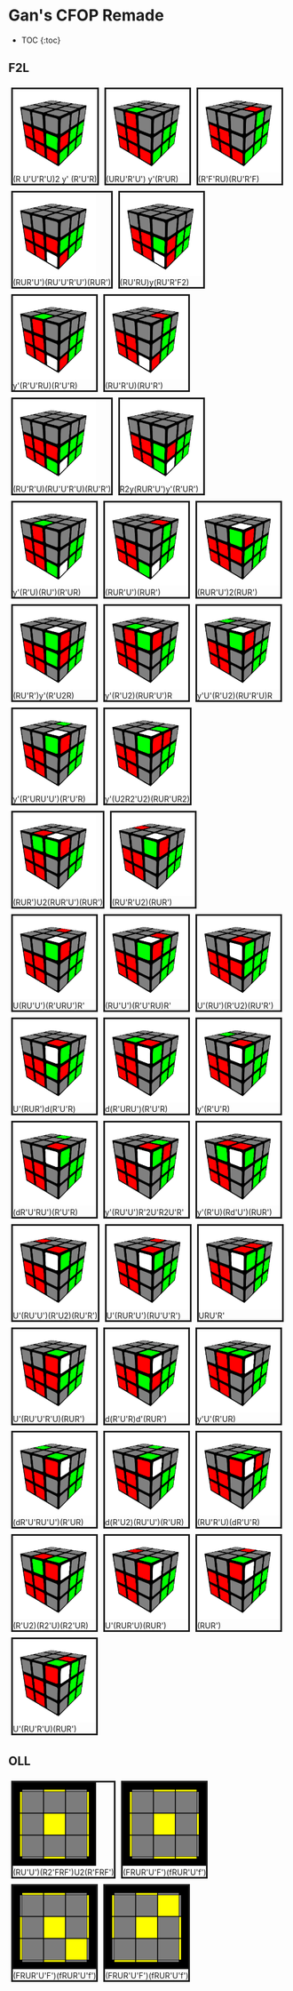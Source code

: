 # Gan's CFOP Remade

* TOC
{:toc}

## F2L

<div style = "display: flex; flex-wrap: wrap;" >

<div style = "margin:5px; border-style: solid;">
<img src="images/f2l_1.png" width="150" >
<br/>(R U'U'R'U)2 y' (R'U'R)
</div>

<div style = "margin:5px; border-style: solid;">
<img src="images/f2l_2.png" width="150">
<br/>(URU'R'U') y'(R'UR)
</div>

<div style = "margin:5px; border-style: solid;">
<img src="images/f2l_3.png" width="150">
<br/>(R'F'RU)(RU'R'F)
</div>

<div style = "margin:5px; border-style: solid;">
<img src="images/f2l_4.png" width="150">
<br/>(RUR'U')(RU'U'R'U')(RUR')
</div>

<div style = "margin:5px; border-style: solid;">
<img src="images/f2l_5.png" width="150">
<br/>(RU'RU)y(RU'R'F2)
</div>

<div style = "margin:5px; border-style: solid;">
<img src="images/f2l_6.png" width="150">
<br/>y'(R'U'RU)(R'U'R)
</div>

<div style = "margin:5px; border-style: solid;">
<img src="images/f2l_7.png" width="150">
<br/>(RU'R'U)(RU'R')
</div>

<div style = "margin:5px; border-style: solid;">
<img src="images/f2l_8.png" width="150">
<br/>(RU'R'U)(RU'U'R'U)(RU'R')
</div>

<div style = "margin:5px; border-style: solid;">
<img src="images/f2l_9.png" width="150">
<br/>R2y(RUR'U')y'(R'UR')
</div>

<div style = "margin:5px; border-style: solid;">
<img src="images/f2l_10.png" width="150">
<br/>y'(R'U)(RU')(R'UR)
</div>

<div style = "margin:5px; border-style: solid;">
<img src="images/f2l_11.png" width="150">
<br/>(RUR'U')(RUR')
</div>

<div style = "margin:5px; border-style: solid;">
<img src="images/f2l_12.png" width="150">
<br/>(RUR'U')2(RUR')
</div>

<div style = "margin:5px; border-style: solid;">
<img src="images/f2l_13.png" width="150">
<br/>(RU'R')y'(R'U2R)
</div>

<div style = "margin:5px; border-style: solid;">
<img src="images/f2l_14.png" width="150">
<br/>y'(R'U2)(RUR'U')R
</div>

<div style = "margin:5px; border-style: solid;">
<img src="images/f2l_15.png" width="150">
<br/>y'U'(R'U2)(RU'R'U)R
</div>

<div style = "margin:5px; border-style: solid;">
<img src="images/f2l_16.png" width="150">
<br/>y'(R'URU'U')(R'U'R)
</div>

<div style = "margin:5px; border-style: solid;">
<img src="images/f2l_17.png" width="150">
<br/>y'(U2R2'U2)(RUR'UR2)
</div>

<div style = "margin:5px; border-style: solid;">
<img src="images/f2l_18.png" width="150">
<br/>(RUR')U2(RUR'U')(RUR')
</div>

<div style = "margin:5px; border-style: solid;">
<img src="images/f2l_19.png" width="150">
<br/>(RU'R'U2)(RUR')
</div>

<div style = "margin:5px; border-style: solid;">
<img src="images/f2l_20.png" width="150">
<br/>U(RU'U')(R'URU')R'
</div>

<div style = "margin:5px; border-style: solid;">
<img src="images/f2l_21.png" width="150">
<br/>(RU'U')(R'U'RU)R'
</div>

<div style = "margin:5px; border-style: solid;">
<img src="images/f2l_22.png" width="150">
<br/>U'(RU')(R'U2)(RU'R')
</div>

<div style = "margin:5px; border-style: solid;">
<img src="images/f2l_23.png" width="150">
<br/>U'(RUR')d(R'U'R)
</div>

<div style = "margin:5px; border-style: solid;">
<img src="images/f2l_24.png" width="150">
<br/>d(R'URU')(R'U'R)
</div>

<div style = "margin:5px; border-style: solid;">
<img src="images/f2l_25.png" width="150">
<br/>y'(R'U'R)
</div>

<div style = "margin:5px; border-style: solid;">
<img src="images/f2l_26.png" width="150">
<br/>(dR'U'RU')(R'U'R)
</div>

<div style = "margin:5px; border-style: solid;">
<img src="images/f2l_27.png" width="150">
<br/>y'(RU'U')R'2U'R2U'R'
</div>

<div style = "margin:5px; border-style: solid;">
<img src="images/f2l_28.png" width="150">
<br/>y'(R'U)(Rd'U')(RUR')
</div>

<div style = "margin:5px; border-style: solid;">
<img src="images/f2l_29.png" width="150">
<br/>U'(RU'U')(R'U2)(RU'R')
</div>

<div style = "margin:5px; border-style: solid;">
<img src="images/f2l_30.png" width="150">
<br/>U'(RUR'U')(RU'U'R')
</div>

<div style = "margin:5px; border-style: solid;">
<img src="images/f2l_31.png" width="150">
<br/>URU'R'
</div>

<div style = "margin:5px; border-style: solid;">
<img src="images/f2l_32.png" width="150">
<br/>U'(RU'U'R'U)(RUR')
</div>

<div style = "margin:5px; border-style: solid;">
<img src="images/f2l_33.png" width="150">
<br/>d(R'U'R)d'(RUR')
</div>

<div style = "margin:5px; border-style: solid;">
<img src="images/f2l_34.png" width="150">
<br/>y'U'(R'UR)
</div>

<div style = "margin:5px; border-style: solid;">
<img src="images/f2l_35.png" width="150">
<br/>(dR'U'RU'U')(R'UR)
</div>

<div style = "margin:5px; border-style: solid;">
<img src="images/f2l_36.png" width="150">
<br/>d(R'U2)(RU'U')(R'UR)
</div>

<div style = "margin:5px; border-style: solid;">
<img src="images/f2l_37.png" width="150">
<br/>(RU'R'U)(dR'U'R)
</div>

<div style = "margin:5px; border-style: solid;">
<img src="images/f2l_38.png" width="150">
<br/>(R'U2)(R2'U)(R2'UR)
</div>

<div style = "margin:5px; border-style: solid;">
<img src="images/f2l_39.png" width="150">
<br/>U'(RUR'U)(RUR')
</div>

<div style = "margin:5px; border-style: solid;">
<img src="images/f2l_40.png" width="150">
<br/>(RUR')
</div>

<div style = "margin:5px; border-style: solid;">
<img src="images/f2l_41.png" width="150">
<br/>U'(RU'R'U)(RUR')
</div>

</div>

## OLL

<div style = "display: flex; flex-wrap: wrap;" >

<div style = "margin:5px; border-style: solid;">
<img src="images/OLL_1.png" width="150" >
<br/>(RU'U')(R2'FRF')U2(R'FRF')
</div>

<div style = "margin:5px; border-style: solid;">
<img src="images/OLL_2.png" width="150" >
<br/>(FRUR'U'F')(fRUR'U'f')
</div>

<div style = "margin:5px; border-style: solid;">
<img src="images/OLL_3.png" width="150" >
<br/>(FRUR'U'F')(fRUR'U'f')
</div>

<div style = "margin:5px; border-style: solid;">
<img src="images/OLL_4.png" width="150" >
<br/>(FRUR'U'F')(fRUR'U'f')
</div>

</div>

</div>